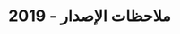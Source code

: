 ﻿---
title: ملاحظات الإصدار - 2019
type: docs
weight: 20
url: /ar/python-java/release-notes/2019/
---
